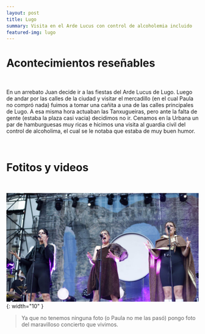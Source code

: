 ```yaml
---
layout: post
title: Lugo
summary: Visita en el Arde Lucus con control de alcoholemia incluido
featured-img: lugo
---
```


# Acontecimientos reseñables

&nbsp;

En un arrebato Juan decide ir a las fiestas del Arde Lucus de Lugo. Luego de andar por las calles de la ciudad y visitar el mercadillo (en el cual Paula no compró nada) fuimos a tomar una cañita a una de las calles principales de Lugo. A esa misma hora actuaban las Tanxugueiras, pero ante la falta de gente (estaba la plaza casi vacia) decidimos no ir. Cenamos en la Urbana un par de hamburguesas muy ricas e hicimos una visita al guardia civil del control de alcoholima, el cual se le notaba que estaba de muy buen humor.

&nbsp;

# Fotitos y videos

&nbsp;

![alt text](/assets/img/posts/Lugo/lugoTanxugueiras.jpg){: width="10" }

> Ya que no tenemos ninguna foto (o Paula no me las pasó) pongo foto del maravilloso concierto que vivimos.

&nbsp;